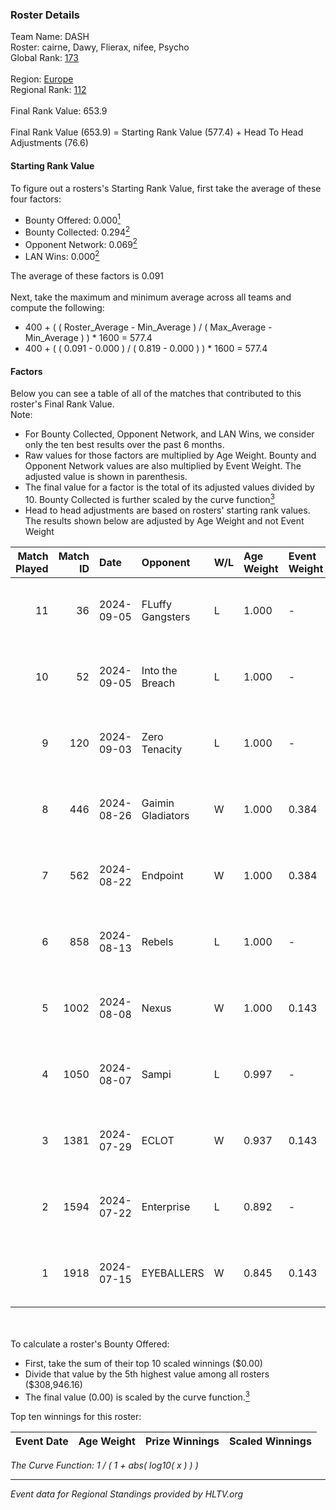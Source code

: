 ### Roster Details<br />
Team Name: DASH<br />
Roster: cairne, Dawy, Flierax, nifee, Psycho<br />
Global Rank: [173](../../standings_global_2024_09_06.md)<br />
<br />
Region: [Europe]( ../../standings_europe_2024_09_06.md)<br />
Regional Rank: [112]( ../../standings_europe_2024_09_06.md)<br />
<br />
Final Rank Value:  653.9<br />
<br />
Final Rank Value (653.9) = Starting Rank Value (577.4) + Head To Head Adjustments (76.6)<br />

#### Starting Rank Value<br />
To figure out a rosters's Starting Rank Value, first take the average of these four factors:<br />
- Bounty Offered: 0.000[<sup>1</sup>](#table2)
- Bounty Collected: 0.294[<sup>2</sup>](#table1)
- Opponent Network: 0.069[<sup>2</sup>](#table1)
- LAN Wins: 0.000[<sup>2</sup>](#table1)

The average of these factors is 0.091<br />
<br />
Next, take the maximum and minimum average across all teams and compute the following:<br />
- 400 + ( ( Roster_Average - Min_Average ) / ( Max_Average - Min_Average ) ) * 1600 = 577.4
- 400 + ( ( 0.091 - 0.000 ) / ( 0.819 - 0.000 ) ) * 1600 = 577.4


#### Factors<br />
Below you can see a table of all of the matches that contributed to this roster's Final Rank Value.<br />
Note:<br />

- For Bounty Collected, Opponent Network, and LAN Wins, we consider only the ten best results over the past 6 months.
- Raw values for those factors are multiplied by Age Weight. Bounty and Opponent Network values are also multiplied by Event Weight. The adjusted value is shown in parenthesis.
- The final value for a factor is the total of its adjusted values divided by 10. Bounty Collected is further scaled by the curve function[<sup>3</sup>](#curveFunction)
- Head to head adjustments are based on rosters' starting rank values. The results shown below are adjusted by Age Weight and not Event Weight
<span id="table1"></span><br />


| Match Played | Match ID | Date       | Opponent          | W/L | Age Weight | Event Weight | Bounty Collected | Opponent Network | LAN Wins  | H2H Adj. | Roster                               |
| -: | -: | :- | :- | :- | :- | :- | :- | :- | :- | -: | :- |
|           11 |       36 | 2024-09-05 | FLuffy Gangsters  | L   | 1.000      | -            | -                | -                | -         |   -14.99 | cairne, Dawy, Flierax, nifee, Psycho |
|           10 |       52 | 2024-09-05 | Into the Breach   | L   | 1.000      | -            | -                | -                | -         |    -6.70 | cairne, Dawy, Flierax, nifee, Psycho |
|            9 |      120 | 2024-09-03 | Zero Tenacity     | L   | 1.000      | -            | -                | -                | -         |    -3.98 | cairne, Dawy, Flierax, nifee, Psycho |
|            8 |      446 | 2024-08-26 | Gaimin Gladiators | W   | 1.000      | 0.384        | 0.019 (0.007)    | 0.511 (0.196)    | 0 (0.000) |    22.93 | cairne, Dawy, Flierax, nifee, Psycho |
|            7 |      562 | 2024-08-22 | Endpoint          | W   | 1.000      | 0.384        | 0.064 (0.025)    | 0.742 (0.285)    | 0 (0.000) |    27.39 | cairne, Dawy, Flierax, nifee, Psycho |
|            6 |      858 | 2024-08-13 | Rebels            | L   | 1.000      | -            | -                | -                | -         |    -5.00 | cairne, Dawy, Flierax, nifee, Psycho |
|            5 |     1002 | 2024-08-08 | Nexus             | W   | 1.000      | 0.143        | 0.010 (0.001)    | 0.448 (0.064)    | 0 (0.000) |    21.84 | cairne, Dawy, Flierax, nifee, Psycho |
|            4 |     1050 | 2024-08-07 | Sampi             | L   | 0.997      | -            | -                | -                | -         |    -5.66 | cairne, Dawy, Flierax, nifee, Psycho |
|            3 |     1381 | 2024-07-29 | ECLOT             | W   | 0.937      | 0.143        | 0.047 (0.006)    | 0.718 (0.096)    | 0 (0.000) |    26.89 | cairne, Dawy, Flierax, nifee, Psycho |
|            2 |     1594 | 2024-07-22 | Enterprise        | L   | 0.892      | -            | -                | -                | -         |    -4.14 | cairne, Dawy, Flierax, nifee, Psycho |
|            1 |     1918 | 2024-07-15 | EYEBALLERS        | W   | 0.845      | 0.143        | 0.000 (0.000)    | 0.417 (0.050)    | 0 (0.000) |    17.98 | cairne, Dawy, Flierax, MERL, Psycho  |

<br />
<span id="table2"></span><br />
To calculate a roster's Bounty Offered:<br />

- First, take the sum of their top 10 scaled winnings ($0.00)
- Divide that value by the 5th highest value among all rosters ($308,946.16)
- The final value (0.00) is scaled by the curve function.[<sup>3</sup>](#curveFunction)

Top ten winnings for this roster:<br />

| Event Date | Age Weight | Prize Winnings | Scaled Winnings |
| :- | -: | :- | :- |


<span id="curveFunction"></span>_The Curve Function: 1 / ( 1 + abs( log10( x ) ) )_<br />

---
_Event data for Regional Standings provided by HLTV.org_<br />
